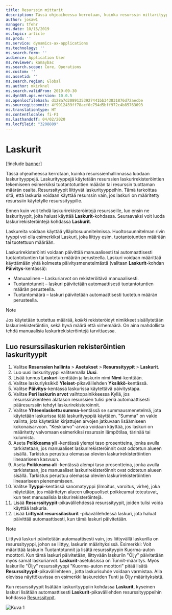 ```yaml
---
title: Resurssin mittarit
description: Tässä ohjeaiheessa kerrotaan, kuinka resurssin mittarityypit luodaan resurssien hallinnassa.
author: josaw1
manager: tfehr
ms.date: 10/15/2019
ms.topic: article
ms.prod: ''
ms.service: dynamics-ax-applications
ms.technology: ''
ms.search.form: ''
audience: Application User
ms.reviewer: kamaybac
ms.search.scope: Core, Operations
ms.custom: ''
ms.assetid: ''
ms.search.region: Global
ms.author: mkirknel
ms.search.validFrom: 2019-09-30
ms.dyn365.ops.version: 10.0.5
ms.openlocfilehash: d128a7d20891353927441bb343831876d72aecbe
ms.sourcegitcommit: 4f9912439ff78acf0c754d5bff972c4b85763093
ms.translationtype: HT
ms.contentlocale: fi-FI
ms.lasthandoff: 04/02/2020
ms.locfileid: "3208889"
---
```

# <a name="counters"></a>Laskurit

[!include [banner](../../includes/banner.md)]

Tässä ohjeaiheessa kerrotaan, kuinka resurssienhallinnassa luodaan laskurityyppejä. Laskurityyppejä käytetään resurssien laskurirekisteröintien tekemiseen esimerkiksi tuotantotuntien määrän tai resurssin tuottaman määrän osalta. Resurssityypit liittyvät laskurityyppeihin. Tämä tarkoittaa sitä, että laskuria voidaan käyttää resurssin vain, jos laskuri on määritetty resurssiin käytetylle resurssityypille.

Ennen kuin voit tehdä laskurirekisteröintejä resursseille, luo ensin ne laskurityypit, joita haluat käyttää **Laskurit**-kohdassa. Seuraavaksi voit luoda laskurirekisteröintejä kohdassa **Laskurit**. 

Laskureita voidaan käyttää ylläpitosuunnitelmissa. Huoltosuunnitelman rivin tyyppi voi olla esimerkiksi Laskuri, joka liittyy esim. tuotantotuntien määrään tai tuotettuun määrään. 

Laskurirekisteröinti voidaan päivittää manuaalisesti tai automaattisesti tuotantotuntien tai tuotetun määrän perusteella. Laskuri voidaan määrittää käyttämään yhtä kolmesta päivitysmenetelmästä (valitaan **Laskurit**-kohdan **Päivitys**-kentässä):
  
- Manuaalinen – Laskuriarvot on rekisteröitävä manuaalisesti.  
- Tuotantotunnit – laskuri päivitetään automaattisesti tuotantotuntien määrän perusteella.  
- Tuotantomäärä – laskuri päivitetään automaattisesti tuotetun määrän perusteella.  

>[!NOTE]
>Jos käytetään tuotettua määrää, *kaikki* rekisteröidyt nimikkeet sisällytetään laskurirekisteröintiin, sekä hyvä määrä että virhemäärä. On aina mahdollista tehdä manuaalisia laskurirekisteröintejä tarvittaessa.

## <a name="create-counter-types-for-asset-counter-registrations"></a>Luo resurssilaskurien rekisteröintien laskurityypit

1. Valitse **Resurssien hallinta** > **Asetukset** > **Resurssityypit** > **Laskurit**.
2. Luo uusi laskurityyppi valitsemalla **Uusi**.
3. Lisää tunnus **Laskuri**-kenttään ja laskurin nimi **Nimi**-kenttään.
4. Valitse laskuriyksikkö **Yleiset**-pikavälilehden **Yksikkö**-kentässä.
5. Valitse **Päivitys**-kentässä laskurissa käytettävä päivitystapa.
6. Valitse **Peri laskurin arvot** vaihtopainikkeessa Kyllä, jos resurssirakenteen alatason resurssien tulisi periä automaattisesti pääresurssiin tehdyt laskurirekisteröinnit.
7. Valitse **Yhteenlaskettu summa**-kentässä se summausmenetelmä, jota käytetään laskurissa tätä laskurityyppiä käyttäen. "Summa" on vakio valinta, jota käytetään kirjattujen arvojen jatkuvaan lisäämiseen kokonaisarvoon. "Keskiarvo"-arvoa voidaan käyttää, jos laskuri on määritetty valvomaan esimerkiksi resurssin lämpötilaa, tärinää tai kulumista. 
8. Aseta **Poikkeama yli** -kentässä ylempi taso prosentteina, jonka avulla tarkistetaan, jos manuaaliset laskurirekisteröinnit ovat odotetun alueen sisällä. Tarkistus perustuu olemassa olevien laskurirekisteröintien lineaariseen kasvuun.
9. Aseta **Poikkeama ali** -kentässä alempi taso prosentteina, jonka avulla tarkistetaan, jos manuaaliset laskurirekisteröinnit ovat odotetun alueen sisällä. Tarkistus perustuu olemassa olevien laskurirekisteröintien lineaariseen pienenemiseen.
10. Valitse **Tyyppi**-kentässä sanomatyyppi (ilmoitus, varoitus, virhe), joka näytetään, jos määritetyn alueen ulkopuoliset poikkeamat toteutuvat, kun teet manuaalisia laskurirekisteröintejä.
11. Lisää **Resurssityypit**-pikavälilehdessä resurssityypit, joiden tulisi voida käyttää laskuria.
12. Lisää **Liittyvät resurssilaskurit** -pikavälilehdessä laskuri, jota haluat päivittää automaattisesti, kun tämä laskuri päivitetään.


>[!NOTE]
>Liittyvä laskuri päivitetään automaattisesti vain, jos liittyvällä laskurilla on resurssityyppi, johon se liittyy, laskurin määrityksissä. Esimerkki: Voit määrittää laskurin Tuotantotunnit ja lisätä resurssityypin Kuorma-auton moottori. Kun tämä laskuri päivitetään, liittyvään laskuriin "Öljy" päivitetään myös samat laskuriarvot. **Laskurit**-asetuksissa on Tunnit-määritys. Myös laskurille "Öljy" resurssityyppi "Kuorma-auton moottori" pitää lisätä **Resurssityypit**-pikavälilehteen , jotta laskurisuhde voidaan varmistaa. Alla olevissa näyttökuvissa on esimerkki laskureiden Tunti ja Öljy määrityksistä.

Kun resurssityypit lisätään laskurityyppiin kohdassa **Laskurit**, kyseinen laskuri lisätään automaattisesti **Laskurit**-pikavälilehden resurssityyppeihin kohdassa [Resurssitypit](../setup-for-objects/object-types.md).

![Kuva 1](media/071-setup-for-objects.png)

